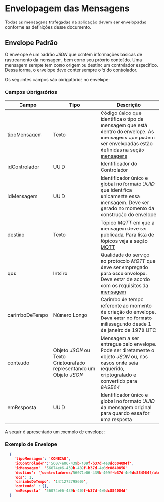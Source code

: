 # Envelopagem das Mensagens

Todas as mensagens trafegadas na aplicação devem ser envelopadas conforme as definições desse documento.

## Envelope Padrão
O envelope é um padrão _JSON_ que contém informações básicas de rastreamento da mensagem, bem como seu próprio conteúdo. Uma mensagem sempre tem como origem ou destino um controlador específico. Dessa forma, o envelope deve conter sempre o _id_ do controlador.

Os seguintes campos são obrigatórios no envelope:

### Campos Obrigatórios

| Campo| Tipo | Descrição |
| ------------ | ------------- | ------------ |
| tipoMensagem | Texto  | Código único que identifica o tipo de mensagem que está dentro do envelope. As mensagens que podem ser envelopadas estão definidas na seção [mensagens](comunicacao/mensagens.md) |
| idControlador | UUID | Identificador do Controlador |
| idMensagem | UUID  | Identificador único e global no formato _UUID_ que identifica unicamente essa mensagem. Deve ser gerado no momento da construção do envelope |
| destino | Texto  | Tópico _MQTT_ em que a mensagem deve ser publicada. Para lista de tópicos veja a seção [MQTT](comunicacao/mqtt) |
| qos | Inteiro | Qualidade do serviço no protocolo _MQTT_ que deve ser empregado para esse envelope. Deve estar de acordo com os requisitos da [mensagem](comunicacao/mensagens.md) |
| carimboDeTempo | Número Longo | Carimbo de tempo referente ao momento de criação do envelope. Deve estar no formato milissegundo desde 1 de janeiro de 1970 UTC|
| conteudo | Objeto _JSON_ ou Texto Criptografado representando um Objeto _JSON_ | Mensagem a ser entregue pelo envelope. Pode ser diretamente o objeto _JSON_ ou, nos casos onde seja requerido, criptografado e convertido para _BASE64_|
| emResposta | UUID | Identificador único e global no formato _UUID_ da mensagem original para quando essa for uma resposta |



A seguir é apresentado um exemplo de envelope:

### Exemplo de Envelope

```JSON
  {
    'tipoMensagem': 'CONEXAO',
    'idControlador':'56074e06-439b-409f-b37d-4e0dc884084f',
    'idMensagem': '56074e06-439b-409f-b37d-4e0dc8840856'
    'destino': '/controladores/56074e06-439b-409f-b37d-4e0dc884084f/atualizarConfiguracoes',
    'qos': 1,
    'carimboDeTempo': '1471272798600',
    'conteudo' : {},
    'emResposta': '56074e06-439b-409f-b37d-4e0dc884084d'
  }
```

